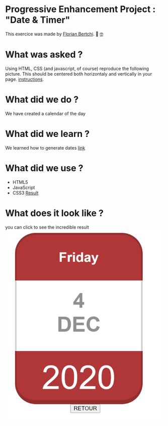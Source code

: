 # Progressive Enhancement Project : "Date & Timer"

This exercice was made by [Florian Bertchi](https://github.com/Bruxellesflorian). :mechanical_arm: [:nerd_face:](https://www.youtube.com/watch?v=_fMmSkl3aco&ab_channel=ValentinoValentino)

# What was asked ?

Using HTML, CSS (and javascript, of course) reproduce the following picture. This should be centered both horizontaly and vertically in your page. [instructions](https://github.com/becodeorg/bxl-hopper-1-25/tree/master/The%20Hill/the%20kitchen/3.dates).

# What did we do ?
We have created a calendar of the day


# What did we learn ?
We learned how to generate dates
[link](https://developer.mozilla.org/fr/docs/Web/JavaScript/Reference/Objets_globaux/Date)

# What did we use ?
* HTML5
* JavaScript
* CSS3
[Result](https://bruxellesflorian.github.io/Date-Timer/)
# What does it look like ? 
you can click to see the incredible result
![Preview](https://raw.githubusercontent.com/Bruxellesflorian/Date-Timer/master/Capture.PNG)